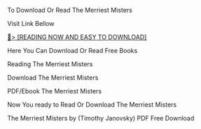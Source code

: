 To Download Or Read The Merriest Misters

Visit Link Bellow

<a href="https://uk.ebookarea.xyz/?book=203664996-the-merriest-misters">📖&gt; [READING NOW AND EASY TO DOWNLOAD]</a>

Here You Can Download Or Read Free Books

Reading The Merriest Misters

Download The Merriest Misters

PDF/Ebook The Merriest Misters

Now You ready to Read Or Download The Merriest Misters

The Merriest Misters by (Timothy Janovsky) PDF Free Download
